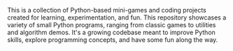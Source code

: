 This is a collection of Python-based mini-games and coding projects created for learning, experimentation, and fun. This repository showcases a variety of small Python programs, ranging from classic games to utilities and algorithm demos. It's a growing codebase meant to improve Python skills, explore programming concepts, and have some fun along the way.
